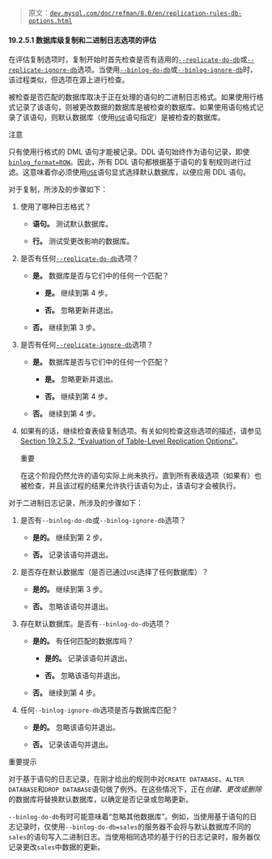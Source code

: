 > 原文：[`dev.mysql.com/doc/refman/8.0/en/replication-rules-db-options.html`](https://dev.mysql.com/doc/refman/8.0/en/replication-rules-db-options.html)

#### 19.2.5.1 数据库级复制和二进制日志选项的评估

在评估复制选项时，复制开始时首先检查是否有适用的[`--replicate-do-db`](https://dev.mysql.com/doc/refman/8.0/en/replication-options-replica.html#option_mysqld_replicate-do-db)或[`--replicate-ignore-db`](https://dev.mysql.com/doc/refman/8.0/en/replication-options-replica.html#option_mysqld_replicate-ignore-db)选项。当使用[`--binlog-do-db`](https://dev.mysql.com/doc/refman/8.0/en/replication-options-binary-log.html#option_mysqld_binlog-do-db)或[`--binlog-ignore-db`](https://dev.mysql.com/doc/refman/8.0/en/replication-options-binary-log.html#option_mysqld_binlog-ignore-db)时，该过程类似，但选项在源上进行检查。

被检查是否匹配的数据库取决于正在处理的语句的二进制日志格式。如果使用行格式记录了该语句，则被更改数据的数据库是被检查的数据库。如果使用语句格式记录了该语句，则默认数据库（使用[`USE`](https://dev.mysql.com/doc/refman/8.0/en/use.html "15.8.4 USE Statement")语句指定）是被检查的数据库。

注意

只有使用行格式的 DML 语句才能被记录。DDL 语句始终作为语句记录，即使[`binlog_format=ROW`](https://dev.mysql.com/doc/refman/8.0/en/replication-options-binary-log.html#sysvar_binlog_format)。因此，所有 DDL 语句都根据基于语句的复制规则进行过滤。这意味着你必须使用[`USE`](https://dev.mysql.com/doc/refman/8.0/en/use.html "15.8.4 USE Statement")语句显式选择默认数据库，以便应用 DDL 语句。

对于复制，所涉及的步骤如下：

1.  使用了哪种日志格式？

    +   **语句。** 测试默认数据库。

    +   **行。** 测试受更改影响的数据库。

1.  是否有任何[`--replicate-do-db`](https://dev.mysql.com/doc/refman/8.0/en/replication-options-replica.html#option_mysqld_replicate-do-db)选项？

    +   **是。** 数据库是否与它们中的任何一个匹配？

        +   **是。** 继续到第 4 步。

        +   **否。** 忽略更新并退出。

    +   **否。** 继续到第 3 步。

1.  是否有任何[`--replicate-ignore-db`](https://dev.mysql.com/doc/refman/8.0/en/replication-options-replica.html#option_mysqld_replicate-ignore-db)选项？

    +   **是。** 数据库是否与它们中的任何一个匹配？

        +   **是。** 忽略更新并退出。

        +   **否。** 继续到第 4 步。

    +   **否。** 继续到第 4 步。

1.  如果有的话，继续检查表级复制选项。有关如何检查这些选项的描述，请参见[Section 19.2.5.2, “Evaluation of Table-Level Replication Options”](https://dev.mysql.com/doc/refman/8.0/en/replication-rules-table-options.html "19.2.5.2 Evaluation of Table-Level Replication Options")。

    重要

    在这个阶段仍然允许的语句实际上尚未执行。直到所有表级选项（如果有）也被检查，并且该过程的结果允许执行该语句为止，该语句才会被执行。

对于二进制日志记录，所涉及的步骤如下：

1.  是否有`--binlog-do-db`或`--binlog-ignore-db`选项？

    +   **是的。** 继续到第 2 步。

    +   **否。** 记录该语句并退出。

1.  是否存在默认数据库（是否已通过`USE`选择了任何数据库）？

    +   **是的。** 继续到第 3 步。

    +   **否。** 忽略该语句并退出。

1.  存在默认数据库。是否有`--binlog-do-db`选项？

    +   **是的。** 有任何匹配的数据库吗？

        +   **是的。** 记录该语句并退出。

        +   **否。** 忽略该语句并退出。

    +   **否。** 继续到第 4 步。

1.  任何`--binlog-ignore-db`选项是否与数据库匹配？

    +   **是的。** 忽略该语句并退出。

    +   **否。** 记录该语句并退出。

重要提示

对于基于语句的日志记录，在刚才给出的规则中对`CREATE DATABASE`、`ALTER DATABASE`和`DROP DATABASE`语句做了例外。在这些情况下，正在*创建、更改或删除*的数据库将替换默认数据库，以确定是否记录或忽略更新。

`--binlog-do-db`有时可能意味着“忽略其他数据库”。例如，当使用基于语句的日志记录时，仅使用`--binlog-do-db=sales`的服务器不会将与默认数据库不同的`sales`的语句写入二进制日志。当使用相同选项的基于行的日志记录时，服务器仅记录更改`sales`中数据的更新。
